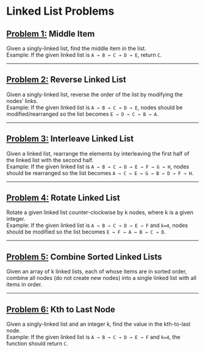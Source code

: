 
# Linked List Problems

## [Problem 1:](middle_item.py) **Middle Item**
Given a singly-linked list, find the middle item in the list.   
Example: If the given linked list is `A → B → C → D → E`, return `C`.

---

## [Problem 2:](reverse_ll.py) **Reverse Linked List**
Given a singly-linked list, reverse the order of the list by modifying the nodes’ links.   
Example: If the given linked list is `A → B → C → D → E`, nodes should be modified/rearranged so the list becomes `E → D → C → B → A`.

---

## [Problem 3:](interleave.py) **Interleave Linked List**
Given a linked list, rearrange the elements by interleaving the first half of the linked list with the second half.   
Example: If the given linked list is `A → B → C → D → E → F → G → H`, nodes should be rearranged so the list becomes `A → C → E → G → B → D → F → H`.

---

## [Problem 4:](rotate_ll.py) **Rotate Linked List**
Rotate a given linked list counter-clockwise by k nodes, where k is a given integer.   
Example: If the given linked list is `A → B → C → D → E → F` and `k=4`, nodes should be modified so the list becomes `E → F → A → B → C → D`.

---

## [Problem 5:](combine_sorted_lls.py) **Combine Sorted Linked Lists**
Given an array of k linked lists, each of whose items are in sorted order, combine all nodes (do not create new nodes) into a single linked list with all items in order.

---

## [Problem 6:](kth_to_last_node.py) **Kth to Last Node**
Given a singly-linked list and an integer k, find the value in the kth-to-last node.  
Example:  If the given linked list is `A → B → C → D → E → F` and `k=4`, the function should return `C`.